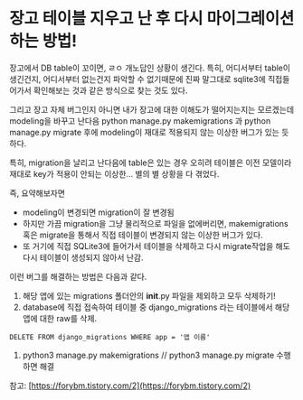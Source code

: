 # 장고 테이블 지우고 난 후 다시 마이그레이션 하는 방법!

장고에서 DB table이 꼬이면, ㄹㅇ 개노답인 상황이 생긴다. 특히, 어디서부터 table이 생긴건지, 어디서부터 없는건지 파악할 수 없기때문에 진짜 말그대로 sqlite3에 직접들어가서 확인해보는 것과 같은 방식으로 찾는 것도 있다.

그리고 장고 자체 버그인지 아니면 내가 장고에 대한 이해도가 떨어지는지는 모르겠는데 modeling을 바꾸고 난다음 python manage.py makemigrations 과 python manage.py migrate 후에 modeling이 재대로 적용되지 않는 이상한 버그가 있는 듯하다.

특히, migration을 날리고 난다음에 table은 있는 경우 오히려 테이블은 이전 모델이라 재대로 key가 적용이 안되는 이상한... 별의 별 상황을 다 겪었다.

즉, 요약해보자면

* modeling이 변경되면 migration이 잘 변경됨 
* 하지만 가끔 migration을 그냥 물리적으로 파일을 없에버리면, makemigrations 혹은 migrate을 통해서 직접 테이블이 변경되지 않는 이상한 버그가 있다. 
* 또 거기에 직접 SQLite3에 들어가서 테이블을 삭제하고 다시 migrate작업을 해도 다시 테이블이 생성되지 않아서 난감.

이런 버그를 해결하는 방법은 다음과 같다.

1. 해당 앱에 있는 migrations 폴더안의 **init**.py 파일을 제외하고 모두 삭제하기!
2. database에 직접 접속하여 테이블 중 django\_migrations 라는 테이블에서 해당 앱에 대한 raw를 삭제.

`DELETE FROM django_migrations WHERE app = '앱 이름'`

1. python3 manage.py makemigrations // python3 manage.py migrate 수행 하면 해결

참고: [https://forybm.tistory.com/2](https://forybm.tistory.com/2)

